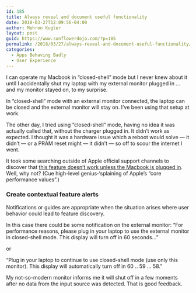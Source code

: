 ```yaml
---
id: 185
title: Always reveal and document useful functionality
date: 2018-03-27T12:09:56-04:00
author: Mehron Kugler
layout: post
guid: https://www.sunflowerdojo.com/?p=185
permalink: /2018/03/27/always-reveal-and-document-useful-functionality/
categories:
  - Apps Behaving Badly
  - User Experience
---
```

I can operate my Macbook in &#8220;closed-shell&#8221; mode but I never knew about it until I accidentally shut my laptop with my external monitor plugged in &#8230; and my monitor stayed on, to my surprise.

<!--more-->

In &#8220;closed-shell&#8221; mode with an external monitor connected, the laptop can be closed and the external monitor will stay on. I&#8217;ve been using that setup at work.

The other day, I tried using &#8220;closed-shell&#8221; mode, having no idea it was actually called that, without the charger plugged in. It didn&#8217;t work as expected. I thought it was a hardware issue which a reboot would solve &#8212; it didn&#8217;t &#8212; or a PRAM reset might &#8212; it didn&#8217;t &#8212; so off to scour the internet I went.

It took some searching outside of Apple official support channels to discover that <span style="text-decoration: underline;">this feature doesn&#8217;t work unless the Macbook is plugged in</span>. Well, why not? (Cue high-level genius-&#8216;splaining of Apple&#8217;s &#8220;core performance values&#8221;.)

### Create contextual feature alerts

Notifications or guides are appropriate when the situation arises where user behavior could lead to feature discovery.

In this case there could be some notification on the external monitor: &#8220;For performance reasons, please plug in your laptop to use the external monitor in closed-shell mode. This display will turn off in 60 seconds&#8230;&#8221;

or

&#8220;Plug in your laptop to continue to use closed-shell mode (use only this monitor). This display will automatically turn off in 60 .. 59 &#8230; 58.&#8221;

My not-so-modern monitor informs me it will shut off in a few moments after no data from the input source was detected. That is good feedback.